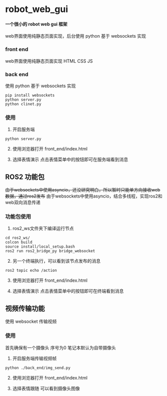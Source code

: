 # robot_web_gui

#### 一个很小的 robot web gui 框架

web界面使用纯静态页面实现，后台使用 python 基于 websockets 实现

### front end

web界面使用纯静态页面实现 HTML CSS JS

### back end

使用 python 基于 websockets 实现

``` shell
pip install websockets
python server.py
python clinet.py
```

### 使用

1. 开启服务端

``` shell
python server.py
```

2. 使用浏览器打开 front_end/index.html

3. 选择表情演示 点击表情菜单中的按钮即可在服务端看到消息


## ROS2 功能包

~~由于websockets中使用asyncio，还没研究明白，所以暂时只能单方向接收web数据，通过ros2发布~~
由于websockets中使用asyncio，结合多线程，实现ros2和web双向消息传递

### 功能包使用

1. ros2_ws文件夹下编译运行节点

```shell
cd ros2_ws/
colcon build
source install/local_setup.bash
ros2 run ros2_bridge_py bridge_websocket
```

2. 另一个终端执行，可以看到该节点发布的消息

```shell
ros2 topic echo /action
```

3. 使用浏览器打开 front_end/index.html

4. 选择表情演示 点击表情菜单中的按钮即可在终端看到消息

## 视频传输功能

使用 websocket 传输视频

### 使用

首先确保有一个摄像头 序号为0 笔记本默认为自带摄像头

1. 开启服务端传输视频帧

``` shell
python ./back_end/img_send.py
```

2. 使用浏览器打开 front_end/index.html

3. 选择表情跟随 可以看到摄像头图像